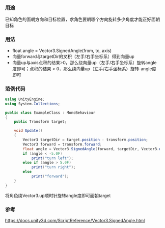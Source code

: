 ### 用途
已知角色的面朝方向和目标位置，求角色要朝哪个方向旋转多少角度才能正好面朝目标

### 用法
- float angle = Vector3.SignedAngle(from, to, axis)
- 向量forward与targetDir的叉积（左手/右手坐标系）得到向量up
- 向量up与axis点积的结果>0，那么绕向量up（左手/右手坐标系）旋转angle度即可；点积的结果 < 0，那么绕向量up（左手/右手坐标系）旋转-angle度即可

### 范例代码

``` csharp
using UnityEngine;
using System.Collections;

public class ExampleClass : MonoBehaviour
{
    public Transform target;

    void Update()
    {
        Vector3 targetDir = target.position - transform.position;
        Vector3 forward = transform.forward;
        float angle = Vector3.SignedAngle(forward, targetDir, Vector3.up);
        if (angle < -5.0F)
            print("turn left");
        else if (angle > 5.0F)
            print("turn right");
        else
            print("forward");
    }
}
```
将角色绕Vector3.up顺时针旋转angle度即可面朝target


### 参考
https://docs.unity3d.com/ScriptReference/Vector3.SignedAngle.html
